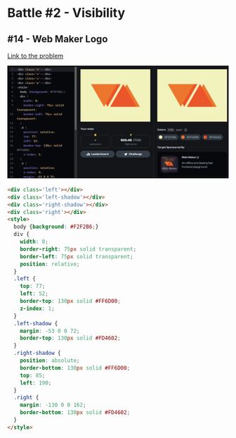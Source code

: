 # Battle #2 - Visibility

## #14 - Web Maker Logo

[Link to the problem](https://cssbattle.dev/play/14)

![result](../../Images/Battle%202/14-Web-Maker-Logo.png)

```html
<div class='left'></div>
<div class='left-shadow'></div>
<div class='right-shadow'></div>
<div class='right'></div>
<style>
  body {background: #F2F2B6;}
  div {
    width: 0;
    border-right: 75px solid transparent;
    border-left: 75px solid transparent;
    position: relative;
  }
  .left {
    top: 77;
    left: 52;
    border-top: 130px solid #FF6D00;
    z-index: 1;
  }
  .left-shadow {
    margin: -53 0 0 72;
    border-top: 130px solid #FD4602;
  }
  .right-shadow {
    position: absolute;
    border-bottom: 130px solid #FF6D00;
    top: 85;
    left: 190;
  }
  .right {
    margin: -130 0 0 162;
    border-bottom: 130px solid #FD4602;
  }
</style>
```